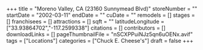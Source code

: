 +++
title = "Moreno Valley, CA (23160 Sunnymead Blvd)"
storeNumber = ""
startDate = "2002-03-11"
endDate = ""
cuDate = ""
remodels = []
stages = []
franchisees = []
attractions = []
sqft = ""
latitudeLongitude = ["33.93864702","-117.2599338"]
citations = []
contributors = []
downloadLinks = []
pageThumbnailFile = "nSCXPPuiNJz5qn6uOENx.avif"
tags = ["Locations"]
categories = ["Chuck E. Cheese's"]
draft = false
+++
